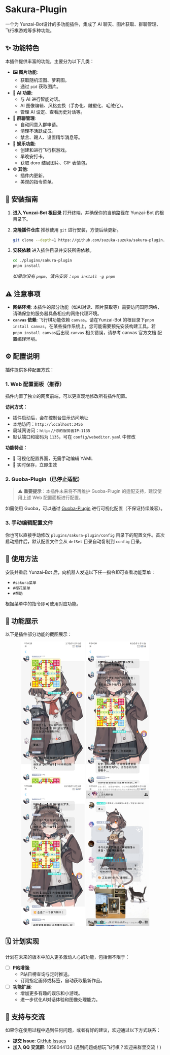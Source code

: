 # Sakura-Plugin

一个为 Yunzai-Bot设计的多功能插件，集成了 AI 聊天、图片获取、群聊管理、飞行棋游戏等多种功能。

## ✨ 功能特色

本插件提供丰富的功能，主要分为以下几类：

-   **🖼️ 图片功能**:
    -   获取随机涩图、萝莉图。
    -   通过 `pid` 获取图片。
-   **🤖 AI 功能**:
    -   与 AI 进行智能对话。
    -   AI 图像编辑、风格变换（手办化、雕塑化、毛绒化）。
    -   管理 AI 设定、查看历史对话等。
-   **🔧 群聊管理**:
    -   自动同意入群申请。
    -   清理不活跃成员。
    -   禁言、踢人、设置精华消息等。
-   **🎲 娱乐功能**:
    -   创建和进行飞行棋游戏。
    -   早晚安打卡。
    -   获取 doro 结局图片、GIF 表情包。
-   **⚙️ 其他**:
    -   插件内更新。
    -   美观的指令菜单。

## 🚀 安装指南

1.  **进入 Yunzai-Bot 根目录**
    打开终端，并确保你的当前路径在 Yunzai-Bot 的根目录下。

2.  **克隆插件仓库**
    推荐使用 `git` 进行安装，方便后续更新。
    ```bash
    git clone --depth=1 https://github.com/suzuka-suzuka/sakura-plugin.git ./plugins/sakura-plugin/
    ```

3.  **安装依赖**
    进入插件目录并安装所需依赖。
    ```bash
    cd ./plugins/sakura-plugin
    pnpm install
    ```
    *如果你没有 `pnpm`，请先安装：`npm install -g pnpm`*

## ⚠️ 注意事项

-   **网络环境**: 本插件的部分功能（如AI对话、图片获取等）需要访问国际网络，请确保您的服务器具备相应的网络代理环境。
-   **`canvas` 依赖**: 飞行棋功能依赖 `canvas`。请在Yunzai-Bot 的根目录下`pnpm install canvas`，在某些操作系统上，您可能需要预先安装构建工具。若 `pnpm install canvas`后出现 `canvas` 相关错误，请参考 canvas 官方文档 配置编译环境。


## ⚙️ 配置说明

插件提供多种配置方式：

### 1. Web 配置面板（推荐）

插件内置了独立的网页前端，可以更直观地修改所有插件配置。

**访问方式：**
- 插件启动后，会在控制台显示访问地址
- 本地访问：`http://localhost:3456`
- 局域网访问：`http://你的服务器IP:1135`
- 默认端口和密码为 `1135`，可在 `config/webeditor.yaml` 中修改

**功能特点：**
- 🎨 可视化配置界面，无需手动编辑 YAML
- 💾 实时保存，立即生效

### 2. Guoba-Plugin（已停止适配）

> ⚠️ **重要提示**：本插件未来将不再维护 Guoba-Plugin 的适配支持，建议使用上述 Web 配置面板进行配置。

如需使用 Guoba，可以通过 [Guoba-Plugin](https://github.com/guoba-yunzai/guoba-plugin) 进行可视化配置（不保证持续兼容）。

### 3. 手动编辑配置文件

你也可以直接手动修改 `plugins/sakura-plugin/config` 目录下的配置文件。首次启动插件后，默认配置文件会从 `defSet` 目录自动复制到 `config` 目录。

## 📝 使用方法

安装并重启 Yunzai-Bot 后，向机器人发送以下任一指令即可查看功能菜单：

-   `#sakura菜单`
-   `#樱花菜单`
-   `#帮助`

根据菜单中的指令即可使用对应功能。

## 🎨 功能展示

以下是插件部分功能的截图展示：

<p align="center">
  <a href="./readmeresource/1.jpg"><img src="./readmeresource/1.jpg" width="200" /></a>
  <a href="./readmeresource/2.jpg"><img src="./readmeresource/2.jpg" width="200" /></a>
  <a href="./readmeresource/3.jpg"><img src="./readmeresource/3.jpg" width="200" /></a>
  <a href="./readmeresource/4.jpg"><img src="./readmeresource/4.jpg" width="200" /></a>
</p>

## 🗓️ 计划实现

计划在未来的版本中加入更多激动人心的功能，包括但不限于：

-   ☐ **P站增强**:
    -   P站日榜查询与定时推送。
    -   订阅指定画师或标签，自动获取最新作品。
-   ☐ **功能扩展**:
    -   增加更多有趣的娱乐和小游戏。
    -   进一步优化AI对话体验和图像处理能力。

## 💬 支持与交流

如果你在使用过程中遇到任何问题，或者有好的建议，欢迎通过以下方式联系：

-   **提交 Issue**: [GitHub Issues](https://github.com/suzuka-suzuka/sakura-plugin/issues)
-   **加入 QQ 交流群**: 1058044133 (遇到问题或想玩飞行棋？欢迎来群里交流！)